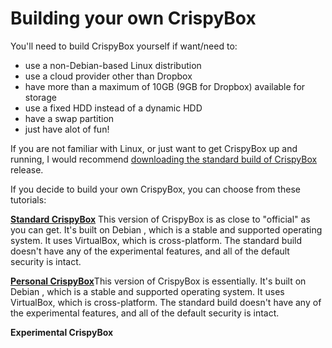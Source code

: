 # Building your own CrispyBox
You'll need to build CrispyBox yourself if want/need to:
* use a non-Debian-based Linux distribution
* use a cloud provider other than Dropbox
* have more than a maximum of 10GB (9GB for Dropbox) available for storage
* use a fixed HDD instead of a dynamic HDD
* have a swap partition
* just have alot of fun!

If you are not familiar with Linux, or just want to get CrispyBox up and running, I would recommend [downloading the standard build of CrispyBox](https://github.com/APrettyCoolProgram/CrispyBox/blob/master/Get_official.md) release.

If you decide to build your own CrispyBox, you can choose from these tutorials:

[**Standard CrispyBox**](https://github.com/APrettyCoolProgram/CrispyBox/blob/master/Build_standard.md)
This version of CrispyBox is as close to "official" as you can get. It's built on Debian , which is a stable and supported operating system. It uses VirtualBox, which is cross-platform. The standard build doesn't have any of the experimental features, and all of the default security is intact.

[**Personal CrispyBox**](https://github.com/APrettyCoolProgram/CrispyBox/blob/master/Build_personal.md)This version of CrispyBox is essentially. It's built on Debian , which is a stable and supported operating system. It uses VirtualBox, which is cross-platform. The standard build doesn't have any of the experimental features, and all of the default security is intact.

**Experimental CrispyBox**

